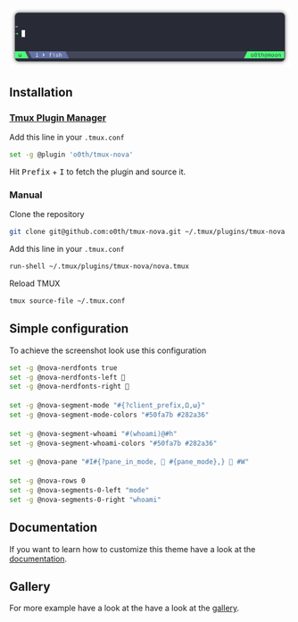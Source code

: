 <p align="center">
  <a><img src="assets/tmux-nova.png" alt="screenshot"></a>
</p>

## Installation

### [Tmux Plugin Manager](https://github.com/tmux-plugins/tpm)

Add this line in your `.tmux.conf`

```bash
set -g @plugin 'o0th/tmux-nova'
```

Hit <kbd>Prefix</kbd> + <kbd>I</kbd> to fetch the plugin and source it.

### Manual

Clone the repository

```bash
git clone git@github.com:o0th/tmux-nova.git ~/.tmux/plugins/tmux-nova
```

Add this line in your `.tmux.conf`

```bash
run-shell ~/.tmux/plugins/tmux-nova/nova.tmux
```

Reload TMUX

```bash
tmux source-file ~/.tmux.conf
```

## Simple configuration

To achieve the screenshot look use this configuration

```bash
set -g @nova-nerdfonts true
set -g @nova-nerdfonts-left 
set -g @nova-nerdfonts-right 

set -g @nova-segment-mode "#{?client_prefix,Ω,ω}"
set -g @nova-segment-mode-colors "#50fa7b #282a36"

set -g @nova-segment-whoami "#(whoami)@#h"
set -g @nova-segment-whoami-colors "#50fa7b #282a36"

set -g @nova-pane "#I#{?pane_in_mode,  #{pane_mode},}  #W"

set -g @nova-rows 0
set -g @nova-segments-0-left "mode"
set -g @nova-segments-0-right "whoami"
```

## Documentation

If you want to learn how to customize this theme have a look at the [documentation](documentation.md).


## Gallery

For more example have a look at the have a look at the [gallery](gallery.md).

